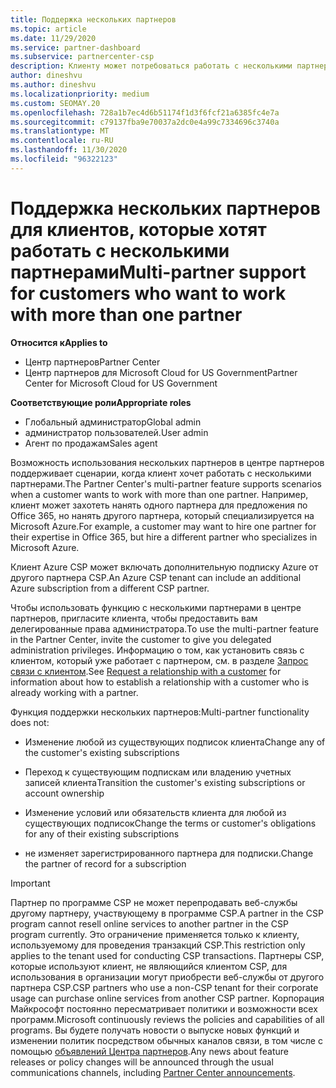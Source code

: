 ```yaml
---
title: Поддержка нескольких партнеров
ms.topic: article
ms.date: 11/29/2020
ms.service: partner-dashboard
ms.subservice: partnercenter-csp
description: Клиенту может потребоваться работать с несколькими партнерами в рамках программы поставщиков облачных решений, специализирующимися на разных услугах.
author: dineshvu
ms.author: dineshvu
ms.localizationpriority: medium
ms.custom: SEOMAY.20
ms.openlocfilehash: 728a1b7ec4d6b51174f1d3f6fcf21a6385fc4e7a
ms.sourcegitcommit: c79137fba9e70037a2dc0e4a99c7334696c3740a
ms.translationtype: MT
ms.contentlocale: ru-RU
ms.lasthandoff: 11/30/2020
ms.locfileid: "96322123"
---
```

# <a name="multi-partner-support-for-customers-who-want-to-work-with-more-than-one-partner"></a><span data-ttu-id="13acf-103">Поддержка нескольких партнеров для клиентов, которые хотят работать с несколькими партнерами</span><span class="sxs-lookup"><span data-stu-id="13acf-103">Multi-partner support for customers who want to work with more than one partner</span></span>

<span data-ttu-id="13acf-104">**Относится к**</span><span class="sxs-lookup"><span data-stu-id="13acf-104">**Applies to**</span></span>

- <span data-ttu-id="13acf-105">Центр партнеров</span><span class="sxs-lookup"><span data-stu-id="13acf-105">Partner Center</span></span>
- <span data-ttu-id="13acf-106">Центр партнеров для Microsoft Cloud for US Government</span><span class="sxs-lookup"><span data-stu-id="13acf-106">Partner Center for Microsoft Cloud for US Government</span></span>

<span data-ttu-id="13acf-107">**Соответствующие роли**</span><span class="sxs-lookup"><span data-stu-id="13acf-107">**Appropriate roles**</span></span>

- <span data-ttu-id="13acf-108">Глобальный администратор</span><span class="sxs-lookup"><span data-stu-id="13acf-108">Global admin</span></span>
- <span data-ttu-id="13acf-109">администратор пользователей.</span><span class="sxs-lookup"><span data-stu-id="13acf-109">User admin</span></span>
- <span data-ttu-id="13acf-110">Агент по продажам</span><span class="sxs-lookup"><span data-stu-id="13acf-110">Sales agent</span></span>

<span data-ttu-id="13acf-111">Возможность использования нескольких партнеров в центре партнеров поддерживает сценарии, когда клиент хочет работать с несколькими партнерами.</span><span class="sxs-lookup"><span data-stu-id="13acf-111">The Partner Center's multi-partner feature supports scenarios when a customer wants to work with more than one partner.</span></span> <span data-ttu-id="13acf-112">Например, клиент может захотеть нанять одного партнера для предложения по Office 365, но нанять другого партнера, который специализируется на Microsoft Azure.</span><span class="sxs-lookup"><span data-stu-id="13acf-112">For example, a customer may want to hire one partner for their expertise in Office 365, but hire a different partner who specializes in Microsoft Azure.</span></span>

<span data-ttu-id="13acf-113">Клиент Azure CSP может включать дополнительную подписку Azure от другого партнера CSP.</span><span class="sxs-lookup"><span data-stu-id="13acf-113">An Azure CSP tenant can include an additional Azure subscription from a different CSP partner.</span></span>

<span data-ttu-id="13acf-114">Чтобы использовать функцию с несколькими партнерами в центре партнеров, пригласите клиента, чтобы предоставить вам делегированные права администратора.</span><span class="sxs-lookup"><span data-stu-id="13acf-114">To use the multi-partner feature in the Partner Center, invite the customer to give you delegated administration privileges.</span></span> <span data-ttu-id="13acf-115">Информацию о том, как установить связь с клиентом, который уже работает с партнером, см. в разделе [Запрос связи с клиентом](request-a-relationship-with-a-customer.md).</span><span class="sxs-lookup"><span data-stu-id="13acf-115">See [Request a relationship with a customer](request-a-relationship-with-a-customer.md) for information about how to establish a relationship with a customer who is already working with a partner.</span></span>

<span data-ttu-id="13acf-116">Функция поддержки нескольких партнеров:</span><span class="sxs-lookup"><span data-stu-id="13acf-116">Multi-partner functionality does not:</span></span>

- <span data-ttu-id="13acf-117">Изменение любой из существующих подписок клиента</span><span class="sxs-lookup"><span data-stu-id="13acf-117">Change any of the customer's existing subscriptions</span></span>

- <span data-ttu-id="13acf-118">Переход к существующим подпискам или владению учетных записей клиента</span><span class="sxs-lookup"><span data-stu-id="13acf-118">Transition the customer's existing subscriptions or account ownership</span></span>

- <span data-ttu-id="13acf-119">Изменение условий или обязательств клиента для любой из существующих подписок</span><span class="sxs-lookup"><span data-stu-id="13acf-119">Change the terms or customer's obligations for any of their existing subscriptions</span></span>

- <span data-ttu-id="13acf-120">не изменяет зарегистрированного партнера для подписки.</span><span class="sxs-lookup"><span data-stu-id="13acf-120">Change the partner of record for a subscription</span></span>

> [!IMPORTANT]  
> <span data-ttu-id="13acf-121">Партнер по программе CSP не может перепродавать веб-службы другому партнеру, участвующему в программе CSP.</span><span class="sxs-lookup"><span data-stu-id="13acf-121">A partner in the CSP program cannot resell online services to another partner in the CSP program currently.</span></span> <span data-ttu-id="13acf-122">Это ограничение применяется только к клиенту, используемому для проведения транзакций CSP.</span><span class="sxs-lookup"><span data-stu-id="13acf-122">This restriction only applies to the tenant used for conducting CSP transactions.</span></span> <span data-ttu-id="13acf-123">Партнеры CSP, которые используют клиент, не являющийся клиентом CSP, для использования в организации могут приобрести веб-службы от другого партнера CSP.</span><span class="sxs-lookup"><span data-stu-id="13acf-123">CSP partners who use a non-CSP tenant for their corporate usage can purchase online services from another CSP partner.</span></span> <span data-ttu-id="13acf-124">Корпорация Майкрософт постоянно пересматривает политики и возможности всех программ.</span><span class="sxs-lookup"><span data-stu-id="13acf-124">Microsoft continuously reviews the policies and capabilities of all programs.</span></span> <span data-ttu-id="13acf-125">Вы будете получать новости о выпуске новых функций и изменении политик посредством обычных каналов связи, в том числе с помощью [объявлений Центра партнеров](announcements/index.md).</span><span class="sxs-lookup"><span data-stu-id="13acf-125">Any news about feature releases or policy changes will be announced through the usual communications channels, including [Partner Center announcements](announcements/index.md).</span></span>
